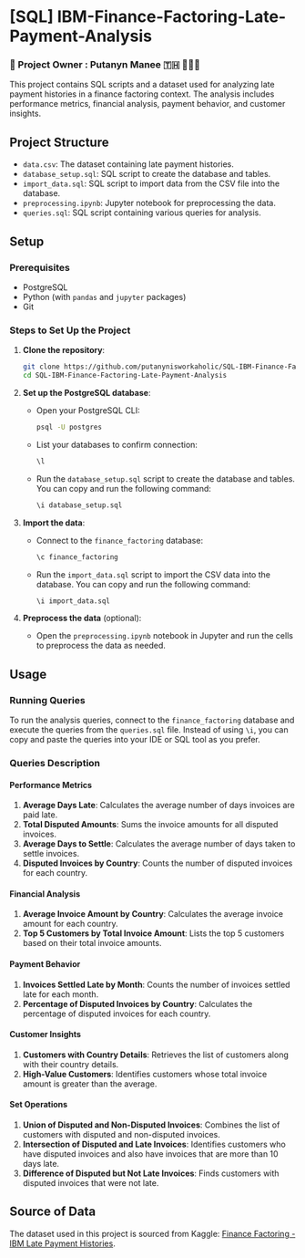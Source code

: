 # [SQL] IBM-Finance-Factoring-Late-Payment-Analysis
### 👤 Project Owner : Putanyn Manee 🇹🇭 🙇🏻‍♂️
This project contains SQL scripts and a dataset used for analyzing late payment histories in a finance factoring context. The analysis includes performance metrics, financial analysis, payment behavior, and customer insights.

## Project Structure

- `data.csv`: The dataset containing late payment histories.
- `database_setup.sql`: SQL script to create the database and tables.
- `import_data.sql`: SQL script to import data from the CSV file into the database.
- `preprocessing.ipynb`: Jupyter notebook for preprocessing the data.
- `queries.sql`: SQL script containing various queries for analysis.

## Setup

### Prerequisites

- PostgreSQL
- Python (with `pandas` and `jupyter` packages)
- Git

### Steps to Set Up the Project

1. **Clone the repository**:
   ```sh
   git clone https://github.com/putanynisworkaholic/SQL-IBM-Finance-Factoring-Late-Payment-Analysis.git
   cd SQL-IBM-Finance-Factoring-Late-Payment-Analysis

2. **Set up the PostgreSQL database**:
   - Open your PostgreSQL CLI:
     ```sh
     psql -U postgres
     ```
   - List your databases to confirm connection:
     ```sh
     \l
     ```
   - Run the `database_setup.sql` script to create the database and tables. You can copy and run the following command:
     ```sh
     \i database_setup.sql
     ```

3. **Import the data**:
   - Connect to the `finance_factoring` database:
     ```sh
     \c finance_factoring
     ```
   - Run the `import_data.sql` script to import the CSV data into the database. You can copy and run the following command:
     ```sh
     \i import_data.sql
     ```

4. **Preprocess the data** (optional):
   - Open the `preprocessing.ipynb` notebook in Jupyter and run the cells to preprocess the data as needed.

## Usage

### Running Queries

To run the analysis queries, connect to the `finance_factoring` database and execute the queries from the `queries.sql` file. Instead of using `\i`, you can copy and paste the queries into your IDE or SQL tool as you prefer.

### Queries Description

#### Performance Metrics

1. **Average Days Late**: Calculates the average number of days invoices are paid late.
2. **Total Disputed Amounts**: Sums the invoice amounts for all disputed invoices.
3. **Average Days to Settle**: Calculates the average number of days taken to settle invoices.
4. **Disputed Invoices by Country**: Counts the number of disputed invoices for each country.

#### Financial Analysis

1. **Average Invoice Amount by Country**: Calculates the average invoice amount for each country.
2. **Top 5 Customers by Total Invoice Amount**: Lists the top 5 customers based on their total invoice amounts.

#### Payment Behavior

1. **Invoices Settled Late by Month**: Counts the number of invoices settled late for each month.
2. **Percentage of Disputed Invoices by Country**: Calculates the percentage of disputed invoices for each country.

#### Customer Insights

1. **Customers with Country Details**: Retrieves the list of customers along with their country details.
2. **High-Value Customers**: Identifies customers whose total invoice amount is greater than the average.

#### Set Operations

1. **Union of Disputed and Non-Disputed Invoices**: Combines the list of customers with disputed and non-disputed invoices.
2. **Intersection of Disputed and Late Invoices**: Identifies customers who have disputed invoices and also have invoices that are more than 10 days late.
3. **Difference of Disputed but Not Late Invoices**: Finds customers with disputed invoices that were not late.


## Source of Data

The dataset used in this project is sourced from Kaggle: [Finance Factoring - IBM Late Payment Histories](https://www.kaggle.com/datasets/hhenry/finance-factoring-ibm-late-payment-histories).


